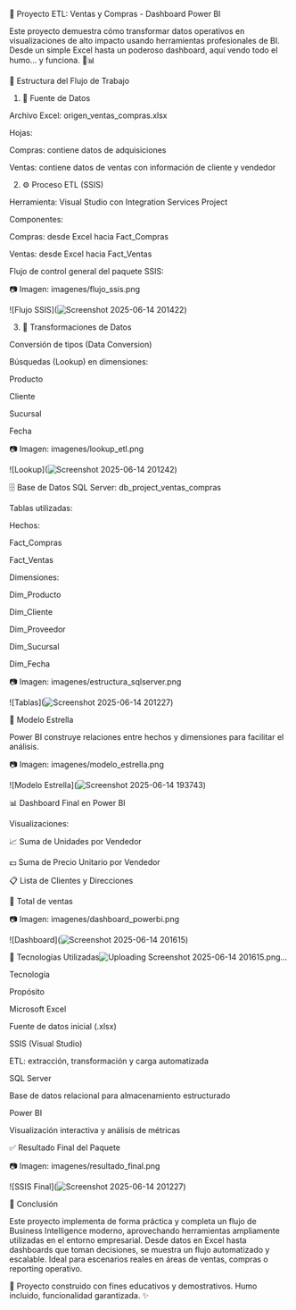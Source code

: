 🚀 Proyecto ETL: Ventas y Compras - Dashboard Power BI

Este proyecto demuestra cómo transformar datos operativos en visualizaciones de alto impacto usando herramientas profesionales de BI. Desde un simple Excel hasta un poderoso dashboard, aquí vendo todo el humo... y funciona. 💼📊

📁 Estructura del Flujo de Trabajo

1. 📄 Fuente de Datos

Archivo Excel: origen_ventas_compras.xlsx

Hojas:

Compras: contiene datos de adquisiciones

Ventas: contiene datos de ventas con información de cliente y vendedor

2. ⚙️ Proceso ETL (SSIS)

Herramienta: Visual Studio con Integration Services Project

Componentes:

Compras: desde Excel hacia Fact_Compras

Ventas: desde Excel hacia Fact_Ventas

Flujo de control general del paquete SSIS:

📷 Imagen: imagenes/flujo_ssis.png


![Flujo SSIS](![Screenshot 2025-06-14 201422](https://github.com/user-attachments/assets/8f9b1956-2352-4f86-93b3-a4386cdb2096))

3. 🔄 Transformaciones de Datos

Conversión de tipos (Data Conversion)

Búsquedas (Lookup) en dimensiones:

Producto

Cliente

Sucursal

Fecha

📷 Imagen: imagenes/lookup_etl.png


![Lookup](![Screenshot 2025-06-14 201242](https://github.com/user-attachments/assets/3268553e-06ff-4165-a647-82b6060a17e1))

🗄️ Base de Datos SQL Server: db_project_ventas_compras

Tablas utilizadas:

Hechos:

Fact_Compras

Fact_Ventas

Dimensiones:

Dim_Producto

Dim_Cliente

Dim_Proveedor

Dim_Sucursal

Dim_Fecha

📷 Imagen: imagenes/estructura_sqlserver.png

![Tablas](![Screenshot 2025-06-14 201227](https://github.com/user-attachments/assets/f9c3be76-547e-4986-8d13-2e737435164e))

🧠 Modelo Estrella

Power BI construye relaciones entre hechos y dimensiones para facilitar el análisis.

📷 Imagen: imagenes/modelo_estrella.png

![Modelo Estrella](![Screenshot 2025-06-14 193743](https://github.com/user-attachments/assets/af6953d3-392c-4916-9398-828c4c48369e))

📊 Dashboard Final en Power BI

Visualizaciones:

📈 Suma de Unidades por Vendedor

💵 Suma de Precio Unitario por Vendedor

📋 Lista de Clientes y Direcciones

🔢 Total de ventas

📷 Imagen: imagenes/dashboard_powerbi.png



![Dashboard](![Screenshot 2025-06-14 201615](https://github.com/user-attachments/assets/42d7289c-7488-4b57-a4cf-083258293bc6))

🧰 Tecnologías Utilizadas![Uploading Screenshot 2025-06-14 201615.png…]()


Tecnología

Propósito

Microsoft Excel

Fuente de datos inicial (.xlsx)

SSIS (Visual Studio)

ETL: extracción, transformación y carga automatizada

SQL Server

Base de datos relacional para almacenamiento estructurado

Power BI

Visualización interactiva y análisis de métricas

✅ Resultado Final del Paquete

📷 Imagen: imagenes/resultado_final.png

![SSIS Final](![Screenshot 2025-06-14 201227](https://github.com/user-attachments/assets/965c1f12-72fe-4ece-a2ac-3c208636cfd1))


🏁 Conclusión

Este proyecto implementa de forma práctica y completa un flujo de Business Intelligence moderno, aprovechando herramientas ampliamente utilizadas en el entorno empresarial. Desde datos en Excel hasta dashboards que toman decisiones, se muestra un flujo automatizado y escalable. Ideal para escenarios reales en áreas de ventas, compras o reporting operativo.

🔧 Proyecto construido con fines educativos y demostrativos. Humo incluido, funcionalidad garantizada. ✨

